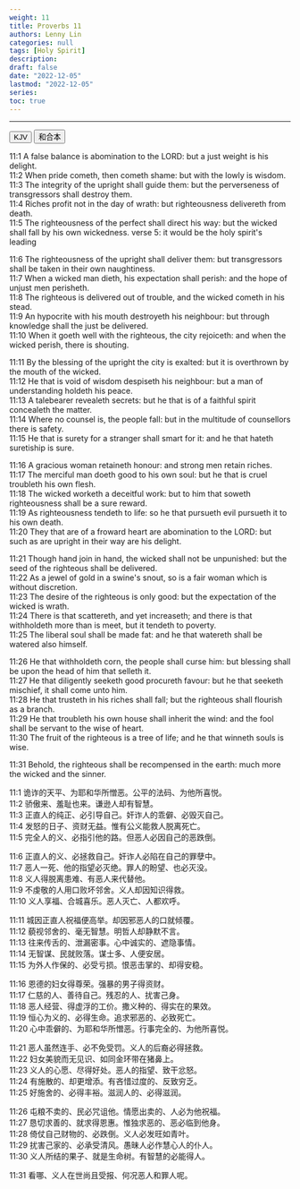 ```yaml
---
weight: 11
title: Proverbs 11
authors: Lenny Lin
categories: null
tags: [Holy Spirit]
description: 
draft: false
date: "2022-12-05"
lastmod: "2022-12-05"
series:
toc: true
---
```



<!--more-->
---

<!-- Tab links -->
<div class="tab">
  <button class="tablinks active" onclick="tablabel(event, 'english')">KJV</button>
  <button class="tablinks" onclick="tablabel(event, 'chinese')">和合本</button>
  
</div>

<!-- Tab content -->
<div id="english" class="tabcontent" style="display:block">

11:1 A false balance is abomination to the LORD: but a just weight is his delight.  
11:2 When pride cometh, then cometh shame: but with the lowly is wisdom.  
11:3 The integrity of the upright shall guide them: but the perverseness of transgressors shall destroy them.  
11:4 Riches profit not in the day of wrath: but righteousness delivereth from death.  
11:5 The righteousness of the perfect shall direct his way: but the wicked shall fall by his own wickedness. <a class = "marginnote"> verse 5: it would be the holy spirit's leading</a>  

11:6 The righteousness of the upright shall deliver them: but transgressors shall be taken in their own naughtiness.  
11:7 When a wicked man dieth, his expectation shall perish: and the hope of unjust men perisheth.  
11:8 The righteous is delivered out of trouble, and the wicked cometh in his stead.  
11:9 An hypocrite with his mouth destroyeth his neighbour: but through knowledge shall the just be delivered.  
11:10 When it goeth well with the righteous, the city rejoiceth: and when the wicked perish, there is shouting.  

11:11 By the blessing of the upright the city is exalted: but it is overthrown by the mouth of the wicked.  
11:12 He that is void of wisdom despiseth his neighbour: but a man of understanding holdeth his peace.  
11:13 A talebearer revealeth secrets: but he that is of a faithful spirit concealeth the matter.  
11:14 Where no counsel is, the people fall: but in the multitude of counsellors there is safety.  
11:15 He that is surety for a stranger shall smart for it: and he that hateth suretiship is sure.  

11:16 A gracious woman retaineth honour: and strong men retain riches.  
11:17 The merciful man doeth good to his own soul: but he that is cruel troubleth his own flesh.  
11:18 The wicked worketh a deceitful work: but to him that soweth righteousness shall be a sure reward.  
11:19 As righteousness tendeth to life: so he that pursueth evil pursueth it to his own death.  
11:20 They that are of a froward heart are abomination to the LORD: but such as are upright in their way are his delight.  

11:21 Though hand join in hand, the wicked shall not be unpunished: but the seed of the righteous shall be delivered.  
11:22 As a jewel of gold in a swine's snout, so is a fair woman which is without discretion.  
11:23 The desire of the righteous is only good: but the expectation of the wicked is wrath.  
11:24 There is that scattereth, and yet increaseth; and there is that withholdeth more than is meet, but it tendeth to poverty.  
11:25 The liberal soul shall be made fat: and he that watereth shall be watered also himself.  

11:26 He that withholdeth corn, the people shall curse him: but blessing shall be upon the head of him that selleth it.  
11:27 He that diligently seeketh good procureth favour: but he that seeketh mischief, it shall come unto him.  
11:28 He that trusteth in his riches shall fall; but the righteous shall flourish as a branch.  
11:29 He that troubleth his own house shall inherit the wind: and the fool shall be servant to the wise of heart.  
11:30 The fruit of the righteous is a tree of life; and he that winneth souls is wise.  

11:31 Behold, the righteous shall be recompensed in the earth: much more the wicked and the sinner. 

</div>

<div id="chinese" class="tabcontent">

11:1 诡诈的天平、为耶和华所憎恶。公平的法码、为他所喜悦。  
11:2 骄傲来、羞耻也来。谦逊人却有智慧。  
11:3 正直人的纯正、必引导自己。奸诈人的乖僻、必毁灭自己。  
11:4 发怒的日子、资财无益。惟有公义能救人脱离死亡。  
11:5 完全人的义、必指引他的路。但恶人必因自己的恶跌倒。  

11:6 正直人的义、必拯救自己。奸诈人必陷在自己的罪孽中。  
11:7 恶人一死、他的指望必灭绝。罪人的盼望、也必灭没。  
11:8 义人得脱离患难、有恶人来代替他。  
11:9 不虔敬的人用口败坏邻舍。义人却因知识得救。  
11:10 义人享福、合城喜乐。恶人灭亡、人都欢呼。  

11:11 城因正直人祝福便高举。却因邪恶人的口就倾覆。  
11:12 藐视邻舍的、毫无智慧。明哲人却静默不言。  
11:13 往来传舌的、泄漏密事。心中诚实的、遮隐事情。  
11:14 无智谋、民就败落。谋士多、人便安居。  
11:15 为外人作保的、必受亏损。恨恶击掌的、却得安稳。  

11:16 恩德的妇女得尊荣。强暴的男子得资财。  
11:17 仁慈的人、善待自己。残忍的人、扰害己身。  
11:18 恶人经营、得虚浮的工价。撒义种的、得实在的果效。  
11:19 恒心为义的、必得生命。追求邪恶的、必致死亡。  
11:20 心中乖僻的、为耶和华所憎恶。行事完全的、为他所喜悦。  

11:21 恶人虽然连手、必不免受罚。义人的后裔必得拯救。  
11:22 妇女美貌而无见识、如同金环带在猪鼻上。  
11:23 义人的心愿、尽得好处。恶人的指望、致干忿怒。  
11:24 有施散的、却更增添。有吝惜过度的、反致穷乏。  
11:25 好施舍的、必得丰裕。滋润人的、必得滋润。  

11:26 屯粮不卖的、民必咒诅他。情愿出卖的、人必为他祝福。  
11:27 恳切求善的、就求得恩惠。惟独求恶的、恶必临到他身。  
11:28 倚仗自己财物的、必跌倒。义人必发旺如青叶。  
11:29 扰害己家的、必承受清风。愚昧人必作慧心人的仆人。  
11:30 义人所结的果子、就是生命树。有智慧的必能得人。  

11:31 看哪、义人在世尚且受报、何况恶人和罪人呢。  
</div>